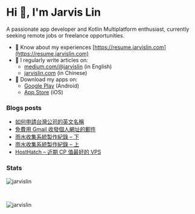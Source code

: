 # Hi 👋, I'm Jarvis Lin
A passionate app developer and Kotlin Multiplatform enthusiast, currently seeking remote jobs or freelance opportunities.

- 📄 Know about my experiences [https://resume.jarvislin.com](https://resume.jarvislin.com)
- 📝 I regularly write articles on:
  - [medium.com/@jarvislin](https://medium.com/@jarvislin) (in English) 
  - [jarvislin.com](https://jarvislin.com) (in Chinese)
- 📱 Download my apps on:
  - [Google Play](https://play.google.com/store/apps/dev?id=7545474457052028658) (Android)
  - [App Store](https://apps.apple.com/tw/developer/dong-sian-lin/id1754164176) (iOS)


### Blogs posts
<!-- BLOG-POST-LIST:START -->
- [如何申請台灣公司的英文名稱](https://jarvislin.com/register-company-name-in-english/)
- [免費用 Gmail 收發個人網址的郵件](https://jarvislin.com/send-emails-with-custom-domain-using-gmail-for-free/)
- [雨水收集系統製作紀錄 – 下](https://jarvislin.com/rain-water-collection-demo/)
- [雨水收集系統製作紀錄 – 上](https://jarvislin.com/rain-water-collection-core-feature/)
- [HostHatch – 近期 CP 值最好的 VPS](https://jarvislin.com/hosthatch/)
<!-- BLOG-POST-LIST:END -->

### Stats

<p><img align="center" src="https://github-readme-stats.vercel.app/api?username=jarvislin&show_icons=true&locale=en&count_private=true" alt="jarvislin" /></p>
<br/>
<p><img align="center" src="https://github-readme-streak-stats.herokuapp.com/?user=jarvislin&" alt="jarvislin" /></p>
